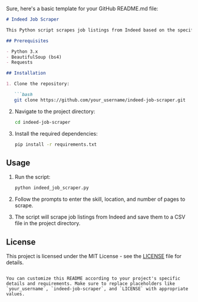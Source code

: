 Sure, here's a basic template for your GitHub README.md file:

```markdown
# Indeed Job Scraper

This Python script scrapes job listings from Indeed based on the specified skill and location, and saves the data to a CSV file.

## Prerequisites

- Python 3.x
- BeautifulSoup (bs4)
- Requests

## Installation

1. Clone the repository:

   ```bash
   git clone https://github.com/your_username/indeed-job-scraper.git
   ```

2. Navigate to the project directory:

   ```bash
   cd indeed-job-scraper
   ```

3. Install the required dependencies:

   ```bash
   pip install -r requirements.txt
   ```

## Usage

1. Run the script:

   ```bash
   python indeed_job_scraper.py
   ```

2. Follow the prompts to enter the skill, location, and number of pages to scrape.

3. The script will scrape job listings from Indeed and save them to a CSV file in the project directory.

## License

This project is licensed under the MIT License - see the [LICENSE](LICENSE) file for details.
```

You can customize this README according to your project's specific details and requirements. Make sure to replace placeholders like `your_username`, `indeed-job-scraper`, and `LICENSE` with appropriate values.

